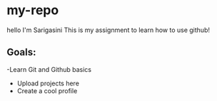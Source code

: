 # my-repo
hello I'm Sarigasini
This is my assignment to learn how to use github!
## Goals:
-Learn Git and Github basics
- Upload projects here
- Create a cool profile
